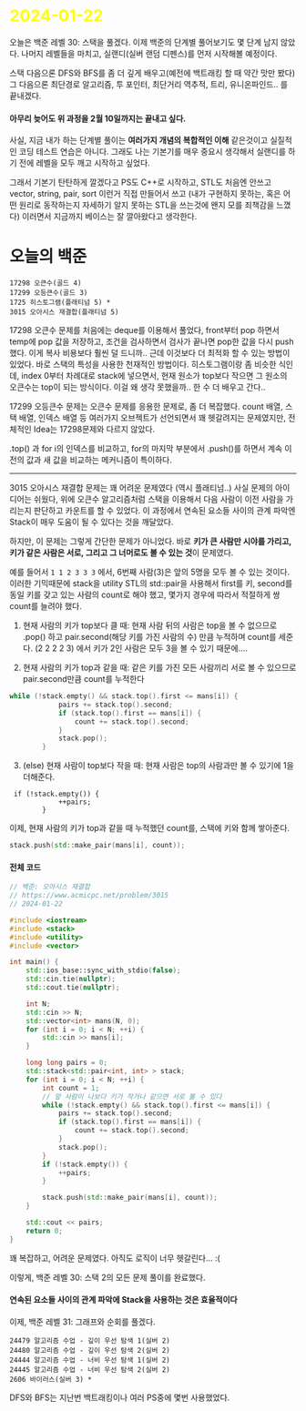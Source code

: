 # <span style="color:yellow">2024-01-22</span>

오늘은 백준 레벨 30: 스택을 풀겠다. 이제 백준의 단계별 풀어보기도 몇 단계 남지 않았다.
나머지 레벨들을 마치고, 실랜디(실버 랜덤 디펜스)를 먼저 시작해볼 예정이다.

스택 다음으론 DFS와 BFS를 좀 더 깊게 배우고(예전에 백트래킹 할 때 약간 맛만 봤다) 그 다음으론 최단경로 알고리즘, 투 포인터, 최단거리 역추적, 트리, 유니온파인드.. 를 끝내겠다.

#### 아무리 늦어도 위 과정을 2월 10일까지는 끝내고 싶다.
사실, 지금 내가 하는 단계별 풀이는 **여러가지 개념의 복합적인 이해** 같은것이고 실질적인 코딩 테스트 연습은 아니다. 그래도 나는 기본기를 매우 중요시 생각해서 실랜디를 하기 전에 레벨을 모두 깨고 시작하고 싶었다.

그래서 기본기 탄탄하게 깔겠다고 PS도 C++로 시작하고, STL도 처음엔 안쓰고 vector, string, pair, sort 이런거 직접 만들어서 쓰고 (내가 구현하지 못하는, 혹은 어떤 원리로 동작하는지 자세하기 알지 못하는 STL을 쓰는것에 왠지 모를 죄책감을 느꼈다) 이러면서 지금까지 베이스는 잘 깔아왔다고 생각한다.


# 오늘의 백준
```
17298 오큰수(골드 4)
17299 오등큰수(골드 3)
1725 히스토그램(플래티넘 5) *
3015 오아시스 재결합(플래티넘 5)
```

17298 오큰수 문제를 처음에는 deque를 이용해서 풀었다, front부터 pop 하면서 temp에 pop 값을 저장하고, 조건을 검사하면서 검사가 끝나면 pop한 값을 다시 push 했다. 이게 복사 비용보다 훨씬 덜 드니까..
근데 이것보다 더 최적화 할 수 있는 방법이 있었다.
바로 스택의 특성을 사용한 천재적인 방법이다.
히스토그램이랑 좀 비슷한 식인데, index 0부터 차례대로 stack에 넣으면서, 현재 원소가 top보다 작으면 그 원소의 오큰수는 top이 되는 방식이다. 
이걸 왜 생각 못했을까.. 한 수 더 배우고 간다..


17299 오등큰수 문제는 오큰수 문제를 응용한 문제로, 좀 더 복잡했다. count 배열, 스택 배열, 인덱스 배열 등 여러가지 오브젝트가 선언되면서 꽤 헷갈려지는 문제였지만, 전체적인 Idea는 17298문제와 다르지 않았다.

.top() 과 for i의 인덱스를 비교하고, for의 마지막 부분에서 .push()를 하면서 계속 이전의 값과 새 값을 비교하는 메커니즘이 특이하다.


- - -

3015 오아시스 재결합 문제는 꽤 어려운 문제였다 (역시 플래티넘..)
사실 문제의 아이디어는 쉬웠다, 위에 오큰수 알고리즘처럼 스택을 이용해서 다음 사람이 이전 사람을 가리는지 판단하고 카운트를 할 수 있었다. 이 과정에서 연속된 요소들 사이의 관계 파악엔 Stack이 매우 도움이 될 수 있다는 것을 깨달았다. 

하지만, 이 문제는 그렇게 간단한 문제가 아니었다. 바로 **키가 큰 사람만 시야를 가리고, 키가 같은 사람은 서로, 그리고 그 너머로도 볼 수 있는 것**이 문제였다.

예를 들어서 ``1 1 2 3 3 3`` 에서, 6번째 사람(3)은 앞의 5명을 모두 볼 수 있는 것이다.
이러한 기믹때문에 stack을 utility STL의 std::pair을 사용해서 first를 키, second를 동일 키를 갖고 있는 사람의 count로 해야 했고, 몇가지 경우에 따라서 적절하게 쌍 count를 늘려야 했다.

1. 현재 사람의 키가 top보다 클 때: 현재 사람 뒤의 사람은 top을 볼 수 없으므로 .pop() 하고 pair.second(해당 키를 가진 사람의 수) 만큼 누적하며 count를 세준다. (2 2 2 2 3) 에서 키가 2인 사람은 모두 3을 볼 수 있기 때문에.... 

2. 현재 사람의 키가 top과 같을 때: 같은 키를 가진 모든 사람끼리 서로 볼 수 있으므로 pair.second만큼 count를 누적한다

```cpp
while (!stack.empty() && stack.top().first <= mans[i]) {
            pairs += stack.top().second;
            if (stack.top().first == mans[i]) {
                count += stack.top().second;
            }
            stack.pop();
        }
```


3. (else) 현재 사람이 top보다 작을 때: 현재 사람은 top의 사람과만 볼 수 있기에 1을 더해준다.
```
 if (!stack.empty()) {
            ++pairs;
        }
```

이제, 현재 사람의 키가 top과 같을 때 누적했던 count를, 스택에 키와 함께 쌓아준다.

```cpp
stack.push(std::make_pair(mans[i], count));
```


#### 전체 코드 
```cpp
// 백준: 오아시스 재결합
// https://www.acmicpc.net/problem/3015
// 2024-01-22

#include <iostream>
#include <stack>
#include <utility>
#include <vector>

int main() {
    std::ios_base::sync_with_stdio(false);
    std::cin.tie(nullptr);
    std::cout.tie(nullptr);

    int N;
    std::cin >> N;
    std::vector<int> mans(N, 0);
    for (int i = 0; i < N; ++i) {
        std::cin >> mans[i];
    }

    long long pairs = 0;
    std::stack<std::pair<int, int> > stack;
    for (int i = 0; i < N; ++i) {
        int count = 1;
        // 앞 사람이 나보다 키가 작거나 같으면 서로 볼 수 있다
        while (!stack.empty() && stack.top().first <= mans[i]) {
            pairs += stack.top().second;
            if (stack.top().first == mans[i]) {
                count += stack.top().second;
            }
            stack.pop();
        }
        if (!stack.empty()) {
            ++pairs;
        }

        stack.push(std::make_pair(mans[i], count));
    }

    std::cout << pairs;
    return 0;
}
```


꽤 복잡하고, 어려운 문제였다.
아직도 로직이 너무 헷갈린다... :(


이렇게, 백준 레벨 30: 스택 2의 모든 문제 풀이를 완료했다.
#### **연속된 요소들 사이의 관계 파악에 Stack을 사용하는 것은 효율적이다**




이제, 백준 레벨 31: 그래프와 순회를 풀겠다.


```
24479 알고리즘 수업 - 깊이 우선 탐색 1(실버 2)
24480 알고리즘 수업 - 깊이 우선 탐색 2(실버 2)
24444 알고리즘 수업 - 너비 우선 탐색 1(실버 2)
24445 알고리즘 수업 - 너비 우선 탐색 2(실버 2)
2606 바이러스(실버 3) *
```


DFS와 BFS는 지난번 백트래킹이나 여러 PS중에 몇번 사용했었다.
